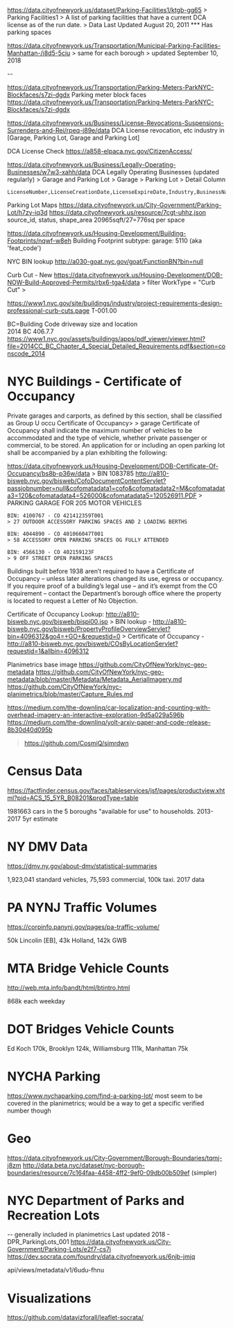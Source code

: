 
https://data.cityofnewyork.us/dataset/Parking-Facilities1/ktgb-gg65
    > Parking Facilities1
    > A list of parking facilities that have a current DCA license as of the run date.
    > Data Last Updated August 20, 2011
    *** Has parking spaces
    

https://data.cityofnewyork.us/Transportation/Municipal-Parking-Facilities-Manhattan-/i8d5-5ciu
    > same for each borough
    > updated September 10, 2018


--

https://data.cityofnewyork.us/Transportation/Parking-Meters-ParkNYC-Blockfaces/s7zi-dgdx
Parking meter block faces
    https://data.cityofnewyork.us/Transportation/Parking-Meters-ParkNYC-Blockfaces/s7zi-dgdx
    

https://data.cityofnewyork.us/Business/License-Revocations-Suspensions-Surrenders-and-Rei/rpeq-j89e/data
    DCA License revocation, etc
        industry in [Garage, Parking Lot, Garage and Parking Lot]

DCA License Check
    https://a858-elpaca.nyc.gov/CitizenAccess/

https://data.cityofnewyork.us/Business/Legally-Operating-Businesses/w7w3-xahh/data
DCA Legally Operating Businesses (updated regularly)
    > Garage and Parking Lot
    > Garage
    > Parking Lot
        > Detail Column
    
    LicenseNumber,LicenseCreationDate,LicenseExpireDate,Industry,BusinessName,BusinessName2,AddressBuilding,AddressStreetName,AddressBorough,Detail
    

Parking Lot Maps https://data.cityofnewyork.us/City-Government/Parking-Lot/h7zy-iq3d
https://data.cityofnewyork.us/resource/7cgt-uhhz.json
    source_id, status, shape_area
    20965sqft/27=776sq per space

https://data.cityofnewyork.us/Housing-Development/Building-Footprints/nqwf-w8eh
Building Footprint
    subtype: garage: 5110 (aka 'feat_code')

NYC BIN lookup
http://a030-goat.nyc.gov/goat/FunctionBN?bin=null

Curb Cut - New
https://data.cityofnewyork.us/Housing-Development/DOB-NOW-Build-Approved-Permits/rbx6-tga4/data
    > filter WorkType = "Curb Cut"
    > 

https://www1.nyc.gov/site/buildings/industry/project-requirements-design-professional-curb-cuts.page
T-001.00	

BC=Building Code
driveway size and location 	
2014 BC 406.7.7
https://www1.nyc.gov/assets/buildings/apps/pdf_viewer/viewer.html?file=2014CC_BC_Chapter_4_Special_Detailed_Requirements.pdf&section=conscode_2014

# NYC Buildings - Certificate of Occupancy

Private garages and carports, as defined by this section, shall be classified as Group U occu
 Certificate of Occupancy>
     > garage 
      Certificate of Occupancy shall indicate the maximum number of vehicles to be accommodated and the type of vehicle, whether private passenger or commercial, to be stored. An application for or including an open parking lot shall be accompanied by a plan exhibiting the following:
      
https://data.cityofnewyork.us/Housing-Development/DOB-Certificate-Of-Occupancy/bs8b-p36w/data
    >
    BIN 1083785  http://a810-bisweb.nyc.gov/bisweb/CofoDocumentContentServlet?passjobnumber=null&cofomatadata1=cofo&cofomatadata2=M&cofomatadata3=120&cofomatadata4=526000&cofomatadata5=120526911.PDF
    > PARKING GARAGE FOR 205 MOTOR VEHICLES
    
    BIN: 4100767 - CO 421412359T001
    > 27 OUTDOOR ACCESSORY PARKING SPACES AND 2 LOADING BERTHS
    
    BIN: 4044890 - CO 401066047T001
    > 58 ACCESSORY OPEN PARKING SPACES OG FULLY ATTENDED
    
    BIN: 4566130 - CO 402159123F
    > 9 OFF STREET OPEN PARKING SPACES
    
Buildings built before 1938 aren’t required to have a Certificate of Occupancy – unless later alterations changed its use, egress or occupancy. If you require proof of a building’s legal use – and it’s exempt from the CO requirement – contact the Department’s borough office where the property is located to request a Letter of No Objection.


Certificate of Occupancy Lookup: http://a810-bisweb.nyc.gov/bisweb/bispi00.jsp
    > BIN lookup - http://a810-bisweb.nyc.gov/bisweb/PropertyProfileOverviewServlet?bin=4096312&go4=+GO+&requestid=0
    > Certificate of Occupancy - http://a810-bisweb.nyc.gov/bisweb/COsByLocationServlet?requestid=1&allbin=4096312
        

Planimetrics base image
https://github.com/CityOfNewYork/nyc-geo-metadata
https://github.com/CityOfNewYork/nyc-geo-metadata/blob/master/Metadata/Metadata_AerialImagery.md
https://github.com/CityOfNewYork/nyc-planimetrics/blob/master/Capture_Rules.md


https://medium.com/the-downlinq/car-localization-and-counting-with-overhead-imagery-an-interactive-exploration-9d5a029a596b
https://medium.com/the-downlinq/yolt-arxiv-paper-and-code-release-8b30d40d095b
> https://github.com/CosmiQ/simrdwn


# Census Data

https://factfinder.census.gov/faces/tableservices/jsf/pages/productview.xhtml?pid=ACS_15_5YR_B08201&prodType=table

1981663 cars in the 5 boroughs "available for use" to households. 2013-2017 5yr estimate

# NY DMV Data

https://dmv.ny.gov/about-dmv/statistical-summaries

1,923,041 standard vehicles, 75,593 commercial, 100k taxi. 2017 data

# PA NYNJ Traffic Volumes

https://corpinfo.panynj.gov/pages/pa-traffic-volume/

50k Lincolin [EB], 43k Holland, 142k GWB

# MTA Bridge Vehicle Counts

http://web.mta.info/bandt/html/btintro.html

868k each weekday

# DOT Bridges Vehicle Counts

Ed Koch 170k, Brooklyn 124k, Williamsburg 111k, Manhattan 75k


# NYCHA Parking
https://www.nychaparking.com/find-a-parking-lot/
most seem to be covered in the planimetrics; would be a way to get a specific verified number though


# Geo
https://data.cityofnewyork.us/City-Government/Borough-Boundaries/tqmj-j8zm
http://data.beta.nyc/dataset/nyc-borough-boundaries/resource/7c164faa-4458-4ff2-9ef0-09db00b509ef (simpler)


# NYC Department of Parks and Recreation Lots
-- generally included in planimetrics
Last updated 2018 - DPR_ParkingLots_001
https://data.cityofnewyork.us/City-Government/Parking-Lots/e2f7-cs7i
https://dev.socrata.com/foundry/data.cityofnewyork.us/6njb-jmjq


api/views/metadata/v1/6udu-fhnu

# Visualizations
https://github.com/datavizforall/leaflet-socrata/
